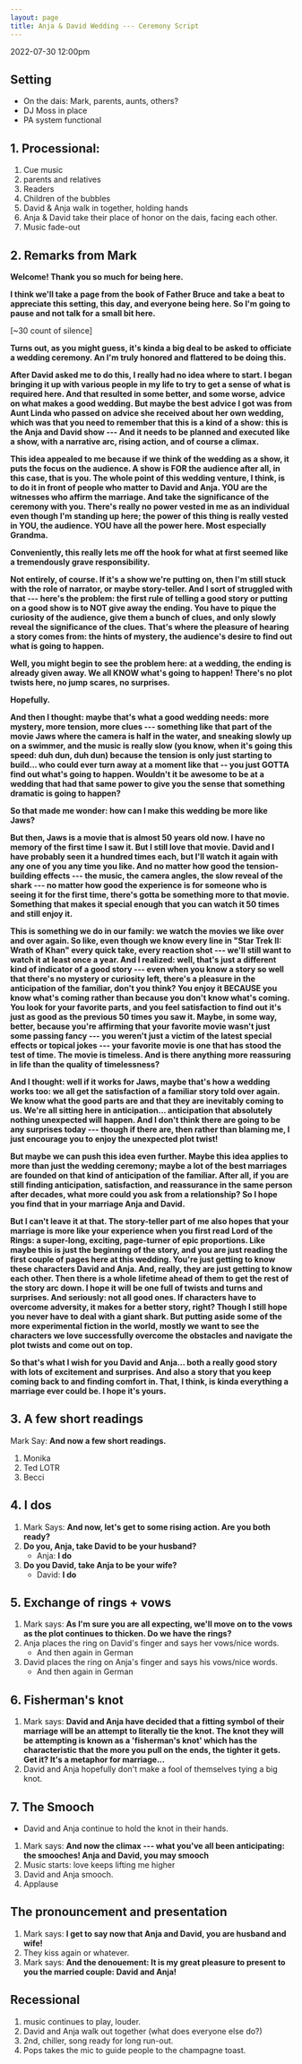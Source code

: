 ```yaml
---
layout: page
title: Anja & David Wedding --- Ceremony Script
---
```


2022-07-30 12:00pm

## Setting
* On the dais: Mark, parents, aunts, others?
* DJ Moss in place
* PA system functional

## 1. Processional:
1. Cue music
2. parents and relatives
3. Readers
4. Children of the bubbles
5. David & Anja walk in together, holding hands
6. Anja & David take their place of honor on the dais, facing each other.
7. Music fade-out

## 2. Remarks from Mark
**Welcome! Thank you so much for being here.**

**I think we'll take a page from the book of Father Bruce and take a beat to appreciate this setting, this day, and everyone being here. So I'm going to pause and not talk for a small bit here.**

[~30 count of silence]

**Turns out, as you might guess, it's kinda a big deal to be asked to officiate a wedding ceremony. An I'm truly honored and flattered to be doing this.**

**After David asked me to do this, I really had no idea where to start. I began bringing it up with various people in my life to try to get a sense of what is required here. And that resulted in some better, and some worse, advice on what makes a good wedding. But maybe the best advice I got was from Aunt Linda who passed on advice she received about her own wedding, which was that you need to remember that this is a kind of a show: this is the Anja and David show --- And it needs to be planned and executed like a show, with a narrative arc, rising action, and of course a climax.**

**This idea appealed to me because if we think of the wedding as a show, it puts the focus on the audience. A show is FOR the audience after all, in this case, that is you. The whole point of this wedding venture, I think, is to do it in front of people who matter to David and Anja. YOU are the witnesses who affirm the marriage. And take the significance of the ceremony with you. There's really no power vested in me as an individual even though I'm standing up here; the power of this thing is really vested in YOU, the audience. YOU have all the power here. Most especially Grandma.**

**Conveniently, this really lets me off the hook for what at first seemed like a tremendously grave responsibility.**

**Not entirely, of course. If it's a show we're putting on, then I'm still stuck with the role of narrator, or maybe story-teller. And I sort of struggled with that --- here's the problem: the first rule of telling a good story or putting on a good show is to NOT give away the ending. You have to pique the curiosity of the audience, give them a bunch of clues, and only slowly reveal the significance of the clues. That's where the pleasure of hearing a story comes from: the hints of mystery, the audience's desire to find out what is going to happen.**

**Well, you might begin to see the problem here: at a wedding, the ending is already given away. We all KNOW what's going to happen!  There's no plot twists here, no jump scares, no surprises.**

**Hopefully.**

**And then I thought: maybe that's what a good wedding needs: more mystery, more tension, more clues --- something like that part of the movie Jaws where the camera is half in the water, and sneaking slowly up on a swimmer, and the music is really slow (you know, when it's going this speed: duh dun, duh dun) because the tension is only just starting to build... who could ever turn away at a moment like that -- you just GOTTA find out what's going to happen. Wouldn't it be awesome to be at a wedding that had that same power to give you the sense that something dramatic is going to happen?**

**So that made me wonder: how can I make this wedding be more like Jaws?**

**But then, Jaws is a movie that is almost 50 years old now. I have no memory of the first time I saw it. But I still love that movie. David and I have probably seen it a hundred times each, but I'll watch it again with any one of you any time you like. And no matter how good the tension-building effects --- the music, the camera angles, the slow reveal of the shark --- no matter how good the experience is for someone who is seeing it for the first time, there's gotta be something more to that movie. Something that makes it special enough that you can watch it 50 times and still enjoy it.**

**This is something we do in our family: we watch the movies we like over and over again. So like, even though we know every line in "Star Trek II: Wrath of Khan" every quick take, every reaction shot --- we'll still want to watch it at least once a year. And I realized: well, that's just a different kind of indicator of a good story --- even when you know a story so well that there's no mystery or curiosity left, there's a pleasure in the anticipation of the familiar, don't you think? You enjoy it BECAUSE you know what's coming rather than because you don't know what's coming. You look for your favorite parts, and you feel satisfaction to find out it's just as good as the previous 50 times you saw it. Maybe, in some way, better, because you're affirming that your favorite movie wasn't just some passing fancy --- you weren't just a victim of the latest special effects or topical jokes --- your favorite movie is one that has stood the test of time. The movie is timeless. And is there anything more reassuring in life than the quality of timelessness?**

**And I thought: well if it works for Jaws, maybe that's how a wedding works too: we all get the satisfaction of a familiar story told over again. We know what the good parts are and that they are inevitably coming to us. We're all sitting here in anticipation... anticipation that absolutely nothing unexpected will happen. And I don't think there are going to be any surprises today --- though if there are, then rather than blaming me, I just encourage you to enjoy the unexpected plot twist!**

**But maybe we can push this idea even further. Maybe this idea applies to more than just the wedding ceremony; maybe a lot of the best marriages are founded on that kind of anticipation of the familiar. After all, if you are still finding anticipation, satisfaction, and reassurance in the same person after decades, what more could you ask from a relationship? So I hope you find that in your marriage Anja and David.** 

**But I can't leave it at that. The story-teller part of me also hopes that your marriage is more like your experience when you first read Lord of the Rings: a super-long, exciting, page-turner of epic proportions. Like maybe this is just the beginning of the story, and you are just reading the first couple of pages here at this wedding. You're just getting to know these characters David and Anja. And, really, they are just getting to know each other. Then there is a whole lifetime ahead of them to get the rest of the story arc down. I hope it will be one full of twists and turns and surprises. And seriously: not all good ones. If characters have to overcome adversity, it makes for a better story, right? Though I still hope you never have to deal with a giant shark. But putting aside some of the more experimental fiction in the world, mostly we want to see the characters we love successfully overcome the obstacles and navigate the plot twists and come out on top.** 

**So that's what I wish for you David and Anja... both a really good story with lots of excitement and surprises. And also a story that you keep coming back to and finding comfort in. That, I think, is kinda everything a marriage ever could be. I hope it's yours.**


## 3. A few short readings
Mark Say: **And now a few short readings.**
1. Monika
3. Ted LOTR
2. Becci


## 4. I dos
1. Mark Says: **And now, let's get to some rising action. Are you both ready?**
2. **Do you, Anja, take David to be your husband?**
	* Anja: **I do**
3. **Do you David, take Anja to be your wife?**
	* David: **I do**


## 5. Exchange of rings + vows
1. Mark says: **As I'm sure you are all expecting, we'll move on to the vows as the plot continues to thicken. Do we have the rings?**
2. Anja places the ring on David's finger and says her vows/nice words.
	* And then again in German
3. David places the ring on Anja's finger and says his vows/nice words.
	* And then again in German
	
## 6. Fisherman's knot
1. Mark says: **David and Anja have decided that a fitting symbol of their marriage will be an attempt to literally tie the knot. The knot they will be attempting is known as a 'fisherman's knot' which has the characteristic that the more you pull on the ends, the tighter it gets. Get it? It's a metaphor for marriage...**
2. David and Anja hopefully don't make a fool of themselves tying a big knot.


## 7. The Smooch
* David and Anja continue to hold the knot in their hands. 
1. Mark says: **And now the climax --- what you've all been anticipating: the smooches! Anja and David, you may smooch**
2. Music starts: love keeps lifting me higher
3. David and Anja smooch.
4. Applause


## The pronouncement and presentation
1. Mark says: **I get to say now that Anja and David, you are husband and wife!**
2. They kiss again or whatever.
3. Mark says: **And the denouement: It is my great pleasure to present to you the married couple: David and Anja!**

## Recessional
1. music continues to play, louder.
2. David and Anja walk out together (what does everyone else do?)
3. 2nd, chiller, song ready for long run-out.
4. Pops takes the mic to guide people to the champagne toast.




